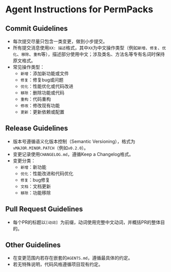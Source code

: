 # Agent Instructions for PermPacks

## Commit Guidelines
- 每次提交尽量只包含一类变更，做到小步提交。
- 所有提交消息使用`XX: 描述`格式，其中`XX`为中文操作类型（例如`新增`、`修复`、`优化`、`移除`、`重构`等），描述部分使用中文；涉及类名、方法名等专有名词时保持原文格式。
- 常见操作类型：
  - `新增`：添加新功能或文件
  - `修复`：修复bug或问题
  - `优化`：性能优化或代码改进
  - `移除`：删除功能或代码
  - `重构`：代码重构
  - `修改`：修改现有功能
  - `更新`：更新依赖或配置

## Release Guidelines
- 版本号遵循语义化版本控制（Semantic Versioning），格式为`vMAJOR.MINOR.PATCH`（例如`v0.2.0`）。
- 变更记录使用`CHANGELOG.md`，遵循Keep a Changelog格式。
- 变更分类：
  - `新增`：新功能
  - `优化`：性能改进和代码优化
  - `修复`：bug修复
  - `文档`：文档更新
  - `移除`：功能移除

## Pull Request Guidelines
- 每个PR的标题以`[动词] `为前缀，动词使用完整中文动词，并概括PR的整体目的。

## Other Guidelines
- 在变更范围内若存在嵌套的`AGENTS.md`，遵循最具体的约定。
- 若无特殊说明，代码风格遵循项目现有约定。
